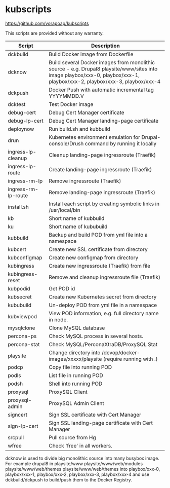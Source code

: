 # kubscripts
https://github.com/vorapoap/kubscripts

This scripts are provided without any warranty.

|Script|Description|
|------|-----------|
|dckbuild|Build Docker image from Dockerfile|
|dcknow|Build several Docker images from monolithic source - e.g. Drupal8 playsite/www/sites into image playbox/xxx-0, playbox/xxx-1, playbox/xxx-2, playbox/xxx-3, playbox/xxx-4
|dckpush|Docker Push with automatic incremental tag YYYYMMDD.V
|dcktest|Test Docker image
|debug-cert|Debug Cert Manager certificate
|debug-lp-cert|Debug Cert Manager landing-page certificate
|deploynow|Run build.sh and kubbuild 
|drun|Kubernetes environment emulation for Drupal-console/Drush command by running it locally
|ingress-lp-cleanup|Cleanup landing-page ingressroute (Traefik)
|ingress-lp-route|Create landing-page ingressroute (Traefik)
|ingress-rm-lp|Remove ingressroute (Traefik)
|ingress-rm-lp-route|Remove landing-page ingressroute (Traefik)
|install.sh|Install each script by creating symbolic links in /usr/local/bin
|kb|Short name of kubbuild
|ku|Short name of kububuild
|kubbuild|Backup and build POD from yml file into a namespace
|kubcert|Create new SSL certificate from directory
|kubconfigmap|Create new configmap from directory
|kubingress|Create new ingressroute (Traefik) from file
|kubingress-reset|Remove and cleanup ingressroute file (Traefik)
|kubpodid|Get POD id
|kubsecret|Create new Kubernetes secret from directory
|kububuild|Un-deploy POD from yml file in a namespace
|kubviewpod|View POD information, e.g. full directory name in node.
|mysqlclone|Clone MySQL database
|percona-ps|Check MySQL process in several hosts.
|percona-stat|Check MySQL/PerconaXtraDB/ProxySQL Stat
|playsite|Change directory into /devop/docker-images/xxxxx/playsite (require running with .)
|podcp|Copy file into running POD
|podls|List file in running POD
|podsh|Shell into running POD
|proxysql|ProxySQL Client
|proxysql-admin|ProxySQL Admin Client
|signcert|Sign SSL certificate with Cert Manager
|sign-lp-cert|Sign SSL landing-page certificate with Cert Manager
|srcpull|Pull source from Hg
|wfree|Check 'free' in all workers.


dcknow is used to divide big monolithic source into many busybox image.
For example drupal8 in playsite/www playsite/www/web/modules playsite/www/web/themes playsite/www/web/themes into playbox/xxx-0, playbox/xxx-1, playbox/xxx-2, playbox/xxx-3, playbox/xxx-4 and use dckbuild/dckpush to build/push them to the Docker Registry.
